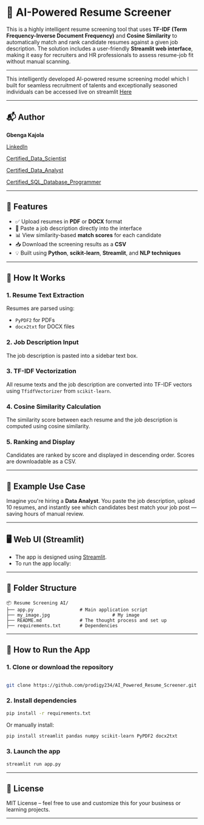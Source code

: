 
# 🧠 AI-Powered Resume Screener

This is a highly intelligent resume screening tool that uses **TF-IDF (Term Frequency-Inverse Document Frequency)** and **Cosine Similarity** to automatically match and rank candidate resumes against a given job description. The solution includes a user-friendly **Streamlit web interface**, making it easy for recruiters and HR professionals to assess resume-job fit without manual scanning.

---

This intelligently developed AI-powered resume screening model which I built for seamless recruitment of talents and exceptionally seasoned individuals can be accessed live on streamlit [Here](https://intelligentresumescreener.streamlit.app/)

---

## 📬 Author

**Gbenga Kajola**

[LinkedIn](https://www.linkedin.com/in/kajolagbenga)

[Certified_Data_Scientist](https://www.datacamp.com/certificate/DSA0012312825030)

[Certified_Data_Analyst](https://www.datacamp.com/certificate/DAA0018583322187)

[Certified_SQL_Database_Programmer](https://www.datacamp.com/certificate/SQA0019722049554)


---

## 🚀 Features

- ✅ Upload resumes in **PDF** or **DOCX** format
- 📝 Paste a job description directly into the interface
- 📊 View similarity-based **match scores** for each candidate
- 📥 Download the screening results as a **CSV**
- 💡 Built using **Python**, **scikit-learn**, **Streamlit**, and **NLP techniques**

---

## 🔧 How It Works

### 1. **Resume Text Extraction**
Resumes are parsed using:
- `PyPDF2` for PDFs
- `docx2txt` for DOCX files

### 2. **Job Description Input**
The job description is pasted into a sidebar text box.

### 3. **TF-IDF Vectorization**
All resume texts and the job description are converted into TF-IDF vectors using `TfidfVectorizer` from `scikit-learn`.

### 4. **Cosine Similarity Calculation**
The similarity score between each resume and the job description is computed using cosine similarity.

### 5. **Ranking and Display**
Candidates are ranked by score and displayed in descending order. Scores are downloadable as a CSV.

---

## 📌 Example Use Case

Imagine you're hiring a **Data Analyst**. You paste the job description, upload 10 resumes, and instantly see which candidates best match your job post — saving hours of manual review.

---


## 🖥️ Web UI (Streamlit)

- The app is designed using [Streamlit](https://streamlit.io/).
- To run the app locally:


---

## 📁 Folder Structure

```
📦 Resume Screening AI/
├── app.py                 # Main application script
├── my_image.jpg                       # My image
├── README.md              # The thought process and set up
├── requirements.txt       # Dependencies

```

---

## 🧪 How to Run the App

### 1. Clone or download the repository

```bash

git clone https://github.com/prodigy234/AI_Powered_Resume_Screener.git

```

### 2. Install dependencies

```bash
pip install -r requirements.txt
```

Or manually install:

```bash
pip install streamlit pandas numpy scikit-learn PyPDF2 docx2txt
```

### 3. Launch the app

```bash
streamlit run app.py
```

---

## 🏁 License

MIT License – feel free to use and customize this for your business or learning projects.

---